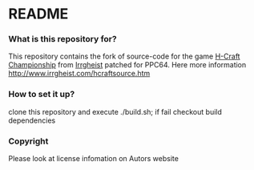 # README #

### What is this repository for? ###

This repository contains the fork of source-code for the game [H-Craft Championship](http://www.irrgheist.com/games.htm) from [Irrgheist](http://www.irrgheist.com) patched for PPC64.
Here more information http://www.irrgheist.com/hcraftsource.htm 

### How to set it up? ###

clone this repository and execute ./build.sh; if fail checkout build dependencies

### Copyright ###
Please look at license infomation on Autors website
